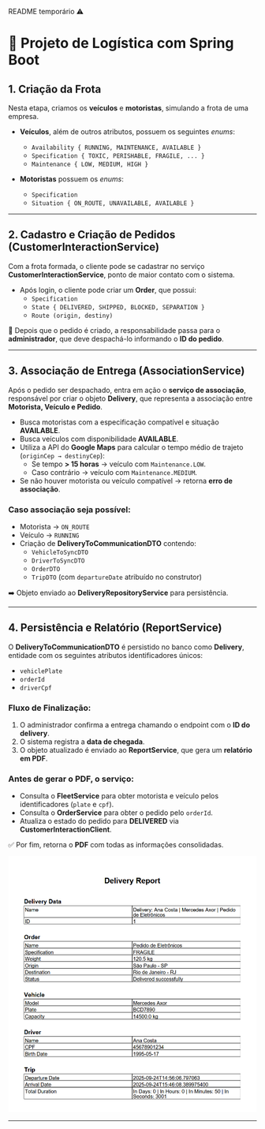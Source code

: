 README temporário ⚠️

# 🚚 Projeto de Logística com Spring Boot

## 1. Criação da Frota
Nesta etapa, criamos os **veículos** e **motoristas**, simulando a frota de uma empresa.  

- **Veículos**, além de outros atributos, possuem os seguintes *enums*:  
  - `Availability { RUNNING, MAINTENANCE, AVAILABLE }`  
  - `Specification { TOXIC, PERISHABLE, FRAGILE, ... }`  
  - `Maintenance { LOW, MEDIUM, HIGH }`  

- **Motoristas** possuem os *enums*:  
  - `Specification`  
  - `Situation { ON_ROUTE, UNAVAILABLE, AVAILABLE }`  

---

## 2. Cadastro e Criação de Pedidos (CustomerInteractionService)
Com a frota formada, o cliente pode se cadastrar no serviço **CustomerInteractionService**, ponto de maior contato com o sistema.  

- Após login, o cliente pode criar um **Order**, que possui:  
  - `Specification`  
  - `State { DELIVERED, SHIPPED, BLOCKED, SEPARATION }`  
  - `Route (origin, destiny)`  

📌 Depois que o pedido é criado, a responsabilidade passa para o **administrador**, que deve despachá-lo informando o **ID do pedido**.  

---

## 3. Associação de Entrega (AssociationService)
Após o pedido ser despachado, entra em ação o **serviço de associação**, responsável por criar o objeto **Delivery**, que representa a associação entre **Motorista, Veículo e Pedido**.  

- Busca motoristas com a especificação compatível e situação **AVAILABLE**.  
- Busca veículos com disponibilidade **AVAILABLE**.  
- Utiliza a API do **Google Maps** para calcular o tempo médio de trajeto (`originCep → destinyCep`):  
  - Se tempo **> 15 horas** → veículo com `Maintenance.LOW`.  
  - Caso contrário → veículo com `Maintenance.MEDIUM`.  
- Se não houver motorista ou veículo compatível → retorna **erro de associação**.  

### Caso associação seja possível:
- Motorista → `ON_ROUTE`  
- Veículo → `RUNNING`  
- Criação de **DeliveryToCommunicationDTO** contendo:  
  - `VehicleToSyncDTO`  
  - `DriverToSyncDTO`  
  - `OrderDTO`  
  - `TripDTO` (com `departureDate` atribuído no construtor)  

➡️ Objeto enviado ao **DeliveryRepositoryService** para persistência.  

---

## 4. Persistência e Relatório (ReportService)
O **DeliveryToCommunicationDTO** é persistido no banco como **Delivery**, entidade com os seguintes atributos identificadores únicos:  
- `vehiclePlate`  
- `orderId`  
- `driverCpf`  

### Fluxo de Finalização:
1. O administrador confirma a entrega chamando o endpoint com o **ID do delivery**.  
2. O sistema registra a **data de chegada**.  
3. O objeto atualizado é enviado ao **ReportService**, que gera um **relatório em PDF**.  

### Antes de gerar o PDF, o serviço:
- Consulta o **FleetService** para obter motorista e veículo pelos identificadores (`plate` e `cpf`).  
- Consulta o **OrderService** para obter o pedido pelo `orderId`.  
- Atualiza o estado do pedido para **DELIVERED** via **CustomerInteractionClient**.  

✅ Por fim, retorna o **PDF** com todas as informações consolidadas.  

![img.png](img.png)

---